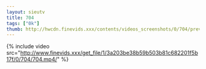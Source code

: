 ```yaml
--- 
layout: sieutv
title: 704
tags: ["0k"]
thumb: http://hwcdn.finevids.xxx/contents/videos_screenshots/0/704/preview.mp4.jpg
---
```

{% include video src="http://www.finevids.xxx/get_file/1/3a203be38b59b503b81c682201f5b17f/0/704/704.mp4/" %} 
